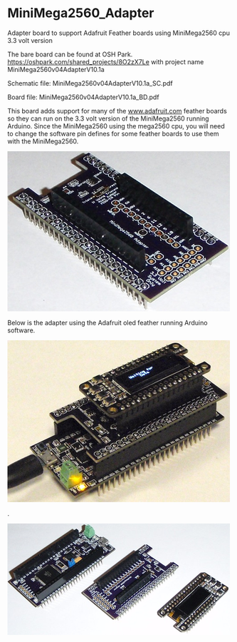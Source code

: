 # MiniMega2560_Adapter
Adapter board to support Adafruit Feather boards using MiniMega2560 cpu 3.3 volt version

The bare board can be found at OSH Park.  https://oshpark.com/shared_projects/8O2zX7Le  with project name MiniMega2560v04AdapterV10.1a

Schematic file: MiniMega2560v04AdapterV10.1a_SC.pdf

Board file: MiniMega2560v04AdapterV10.1a_BD.pdf

This board adds support for many of the www.adafruit.com feather boards so they can run on the 3.3 volt version of the MiniMega2560 running Arduino. Since the MiniMega2560 using the mega2560 cpu, you will need to change the software pin defines for some feather boards to use them with the MiniMega2560.

![alt text](https://github.com/Sd4Projects/MiniMega2560_Adapter/blob/master/MiniMega2560_Adapter.jpg "Adapter Board")

Below is the adapter using the Adafruit oled feather running Arduino software.

![alt text](https://github.com/Sd4Projects/MiniMega2560_Adapter/blob/master/Adapter_Running.jpg "Running Board")

.

![alt text](https://github.com/Sd4Projects/MiniMega2560_Adapter/blob/master/adapter3boards.jpg "3 Board")
